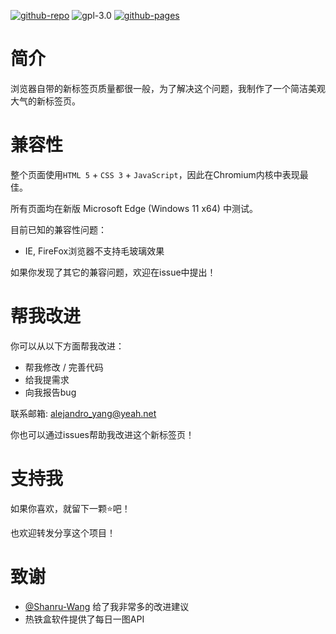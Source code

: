 [![github-repo]](https://github.com/Qizhen-Yang/newtab) ![gpl-3.0] [![github-pages]](https://qizhen-yang.cn/newtab)

# 简介
浏览器自带的新标签页质量都很一般，为了解决这个问题，我制作了一个简洁美观大气的新标签页。

# 兼容性
整个页面使用`HTML 5` + `CSS 3` + `JavaScript`，因此在Chromium内核中表现最佳。

所有页面均在新版 Microsoft Edge (Windows 11 x64) 中测试。

目前已知的兼容性问题：
- IE, FireFox浏览器不支持毛玻璃效果

如果你发现了其它的兼容问题，欢迎在issue中提出！

# 帮我改进
你可以从以下方面帮我改进：
+ 帮我修改 / 完善代码
+ 给我提需求
+ 向我报告bug

联系邮箱: <alejandro_yang@yeah.net>

你也可以通过issues帮助我改进这个新标签页！

# 支持我
如果你喜欢，就留下一颗⭐吧！

也欢迎转发分享这个项目！

# 致谢
- [@Shanru-Wang](https://github.com/Shanru-Wang) 给了我非常多的改进建议
- 热铁盒软件提供了每日一图API

[github-repo]: https://shields.io/badge/-Repository-informational?logo=github
[github-pages]: https://shields.io/badge/Site-GitHub_Pages-brightgreen
[gpl-3.0]: https://shields.io/badge/license-GPL--3.0-black
